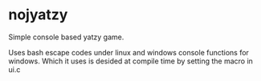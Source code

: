 nojyatzy
========

Simple console based yatzy game.

Uses bash escape codes under linux and windows console functions for windows.
Which it uses is desided at compile time by setting the macro in ui.c
